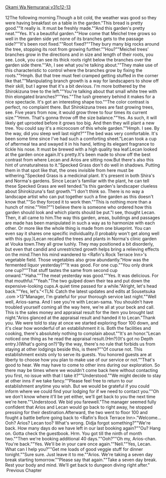 [Okami Wa Nemuranai v31c12-13](https://www.sousetsuka.com/2020/12/okami-wa-nemuranai-311213.html)
<br/><br/>
12The following morning.Though a bit cold, the weather was good so they were having breakfast on a table in the garden."This bread is pretty good.""It really is. It must be freshly made.""And this garden's pretty neat.""Yes. It's a beautiful garden.""How come that Meichel tree grows so well in the garden side yet none of its branches gets to the passage side?""It's been root fixed.""Root fixed?""They bury many big rocks around the tree, stopping its root from growing further.""Hou?""Meichel trees' branches grow in the directions and in size and length of their roots, you see. Look, you can see its thick roots right below the branches over the garden side there.""Ah, I see what you're talking about.""They make use of this characteristic to control where the branches grow by fixing the roots.""Hmph. But that tree must feel cramped getting stuffed in the corner like that.""Manipulating branch growth is a way for landscapers to show off their skill, but I agree that it's a bit devious. I'm more bothered by the Shirokizuna tree to the left.""You're talking about that small white tree with thin elongated branches?""Yes.""The lush greenery behind it makes for a nice spectacle. It's got an interesting shape too.""The color contrast is perfect, no complaint there. But Shirokizuna trees are fast growing trees, see. Five years from now, it would grow three to four times its current size.""Hmm. That's gonna throw off the size balance.""Yes. As such, it will likely get uprooted before it grows too big. And then they will plant a new tree. You could say it's a microcosm of this whole garden.""Hmph. I see. By the way, did you sleep well last night?""The bed was very comfortable. It's been some time since I've had such a comforting sheet."Lecan took a cup of aftermeal tea and swayed it in his hand, letting its elegant fragrance to tickle his nose. It must be brewed with a high quality tea leaf.Lecan looked at the garden once again.It's pretty.It's been made to show off the best contrast from where Lecan and Arios are sitting now.But there's also this hint of unnaturalness to it."Specked Grass don't do well in shadows. Putting them in that spot like that, the ones invisible from here must be withering."Specked Grass is a medicinal plant. It's present in both Shira's and Norma's gardens. Since Lecan's familiar with the plant, he can tell these Specked Grass are well tended."Is this garden's landscaper clueless about Shirokizuna's fast growth.""I don't think so. There is no way a landscape artist who can put together such a fine garden as this doesn't know that.""So they forced it to work then.""This is nothing more than a hunch of mine.""Hm?""I believe there is someone who ordered how this garden should look and which plants should be put."I see, thought Lecan. Then, it all came to him.The way this garden, areas, buildings and passages are made has been manipulated in such a way as to harmonize with each other. Or more like the whole thing is made from one blueprint. You can even say it shares one specific individuality.(I probably won't get along well with this guy.)Lecan recalled the trees and plants in Norma's clinic garden at Vouka town.They all grow lushly. They may positioned a bit disorderly, but even that candid and unrestricted growth helps bring a relieving effects on the mind.Then his mind wandered to <Rafin's Rock Terrace Inn>'s vegetable field. Those vegetables also grow abundantly."How was the fermented liquor yesterday?""It was good. For one cup.""You only drank one cup?""That stuff tastes the same from second cup onward.""Haha.""The meat yesterday was good.""Yes. It was delicious. For that mouthful.""Yeah."The two gulped down their tea and put down the expensive-looking cups.A quiet time passed for a while."Alright, let's head back.""Yes, let's."<TLN: Catch the latest updates and edits at Sousetsuka .com >13"Manager, I'm grateful for your thorough service last night.""Well well, Arios-sama. And I see you're with Lecan-sama. You shouldn't have troubled yourself coming all the way here, we're all at your beck and call. This is the sales money and appraisal result for the item you brought last night."Arios glanced at the appraisal result and handed it to Lecan."Thank you. We were told to stay at <Summit Honors Mansion> once we started exploring floor 100 down, and it's clear how wonderful of an establishment it is. Both the facilities and cooking, there's absolutely nothing to complain about.""It's an honor."Lecan noticed one thing as he read the appraisal result.(Hm?)(It's got no Depth entry.)(What's going on?)"By the way, there's no rule that forbids us from staying at other lodgings beside this, is there?""Of course not. This establishment exists only to serve its guests. You honored guests are at liberty to choose how you plan to make use of our service or not.""That's good to hear. We may have to come to other inns during our exploration. So there may be times where we wouldn't come back here without contacting you first, no issue with that I take it?""Understood.""We might decide to stay at other inns if we take fancy.""Please feel free to return to our establishment anytime you wish. But we would be grateful if you could inform where we could find your lodging for if we need to contact you.""Oh we don't know where it'll be yet either, we'll get back to you the next time we're here.""Understood. We bid you farewell."The manager seemed fully confident that Arios and Lecan would go back to <Summit Honors Mansion> right away, he stopped pressing for their destination.Afterward, the two went to floor 100 and fought a battle before going back to <Rafin's Rock Terrace Inn>."Welcome... Ooh? Arios? Lecan too? What's wrong. Didja forgot something?""We're back. How many days do we have left in our last booking again?""Ou? Hang on. Gotta check the guestbook. Hrm. You got till the ninth of month two.""Then we're booking additional 40 days.""Ooh?""Oh my, Arios-chan. You're back.""Yes. We'll be in your care once again.""Nell.""Yes, Lecan. What can I help you?""Get me loads of good veggie stuff for dinner tonight.""Sure sure. Just leave it to me.""Arios. We're taking a seven day break starting tomorrow.""Please say that again.""Take a seven day break. Rest your body and mind. We'll get back to dungeon diving right after."    Previous Chapter <br/>
